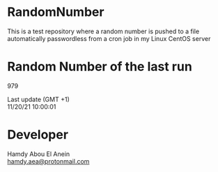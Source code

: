 # RandomNumber    
This is a test repository where a random number is pushed to a file automatically passwordless from a cron job in my Linux CentOS server    
# Random Number of the last run   
979
      
Last update (GMT +1)    
11/20/21 10:00:01
# Developer    
Hamdy Abou El Anein   
hamdy.aea@protonmail.com

